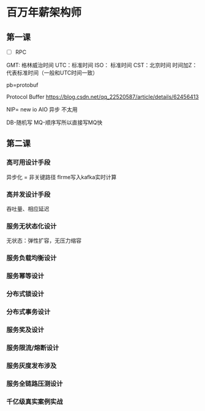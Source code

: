 # 百万年薪架构师

## 第一课

- [ ]  RPC

GMT: 格林威治时间 
UTC：标准时间 
ISO： 标准时间 
CST：北京时间 
时间加Z：代表标准时间（一般和UTC时间一致） 


pb=protobuf

Protocol Buffer
https://blog.csdn.net/qq_22520587/article/details/62456413

NIP= new io
AIO 异步 不太用

DB-随机写 MQ-顺序写所以直接写MQ快

## 第二课

### 高可用设计手段

异步化 = 非关键路径
flrme写入kafka实时计算

### 高并发设计手段

吞吐量、相应延迟

### 服务无状态化设计

无状态：弹性扩容，无压力缩容

### 服务负载均衡设计
### 服务幂等设计
### 分布式锁设计
### 分布式事务设计
### 服务奖及设计
### 服务限流/熔断设计
### 服务灰度发布涉及
### 服务全链路压测设计
### 千亿级真实案例实战

